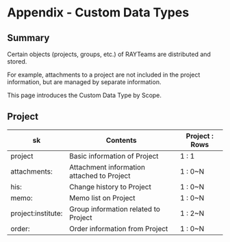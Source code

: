 # Appendix - Custom Data Types

## Summary

Certain objects (projects, groups, etc.) of RAYTeams are distributed and stored.

For example, attachments to a project are not included in the project information, but are managed by separate information.

This page introduces the Custom Data Type by Scope.

## Project

| sk | Contents | Project : Rows |
| --- | --- | --- |
| project | Basic information of Project | 1 : 1 |
| attachments: | Attachment information attached to Project | 1 : 0~N |
| his: | Change history to Project | 1 : 0~N |
| memo: | Memo list on Project | 1 : 0~N |
| project:institute: | Group information related to Project | 1 : 2~N |
| order: | Order information from Project | 1 : 0~N |

##